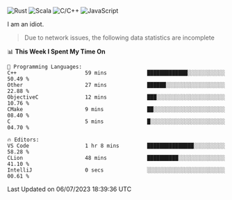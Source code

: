 ![Rust](https://img.shields.io/badge/Rust-000000?style=flat-square&logo=rust&logoColor=white)
![Scala](https://img.shields.io/badge/Scala-DC322F?style=flat-square&logo=Scala)
![C/C++](https://img.shields.io/badge/C++-00599c?style=flat-square&logo=C%2B%2B)
![JavaScript](https://img.shields.io/badge/JavaScript-323330?style=flat-square&logo=javascript&logoColor=F7DF1E)

I am an idiot.

> Due to network issues, the following data statistics are incomplete

<!--START_SECTION:waka-->
📊 **This Week I Spent My Time On** 

```text
💬 Programming Languages: 
C++                      59 mins             █████████████░░░░░░░░░░░░   50.49 % 
Other                    27 mins             ██████░░░░░░░░░░░░░░░░░░░   22.88 % 
ObjectiveC               12 mins             ███░░░░░░░░░░░░░░░░░░░░░░   10.76 % 
CMake                    9 mins              ██░░░░░░░░░░░░░░░░░░░░░░░   08.40 % 
C                        5 mins              █░░░░░░░░░░░░░░░░░░░░░░░░   04.70 % 

🔥 Editors: 
VS Code                  1 hr 8 mins         ███████████████░░░░░░░░░░   58.28 % 
CLion                    48 mins             ██████████░░░░░░░░░░░░░░░   41.10 % 
IntelliJ                 0 secs              ░░░░░░░░░░░░░░░░░░░░░░░░░   00.61 % 
```


 Last Updated on 06/07/2023 18:39:36 UTC
<!--END_SECTION:waka-->
